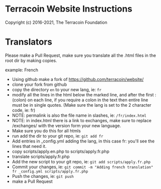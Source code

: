 # Terracoin Website Instructions

Copyright (c) 2016-2021, The Terracoin Foundation

# Translators

Please make a Pull Request, make sure you translate all the .html files in the root dir by making copies.

example: French
- Using github make a fork of https://github.com/terracoin/website/
- clone your fork from github
- copy the directory `en` to your new lang, ie: `fr`
- modify all the lines in the html below the marked line, and after the first : (colon) on each line, if you require a colon in the text then entire line must be in single quotes. (Make sure the lang is set to the 2 character code, ie: fr)
- NOTE: permalink is also the file name in slashes, ie: `/fr/index.html`
- NOTE: in index.html there is a link to exchanges, make sure to replace /exchanges/ with the version form your new language.
- Make sure you do this for all htmls
- run add the dir to your git repo, ie: `git add fr`
- Add entries in _config.yml adding the lang, in this case fr: you'll see the lines that need it.
- copy scripts/apply.en.php to scripts/apply.fr.php
- translate scripts/apply.fr.php
- Add the new script to your git repo, ie: `git add scripts/apply.fr.php`
- Commit your changes, ie: `git commit -m "Adding french translation" fr _config.yml scripts/apply.fr.php`
- Push the changes, ie: `git push`
- make a Pull Request
